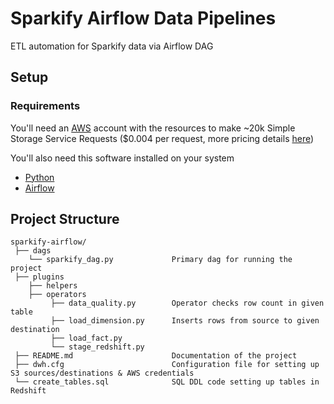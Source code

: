# Sparkify Airflow Data Pipelines

ETL automation for Sparkify data via Airflow DAG

## Setup

### Requirements

You'll need an [AWS](https://aws.amazon.com/) account with the resources to make ~20k Simple Storage Service Requests ($0.004 per request, more pricing details [here](https://aws.amazon.com/s3/pricing/))

You'll also need this software installed on your system 
* [Python](https://www.python.org/downloads/)
* [Airflow](https://airflow.apache.org/)


## Project Structure

```
sparkify-airflow/
 ├── dags
    └── sparkify_dag.py             Primary dag for running the project  
 ├── plugins     
    ├── helpers
    ├── operators
         ├── data_quality.py        Operator checks row count in given table
         ├── load_dimension.py      Inserts rows from source to given destination
         ├── load_fact.py
         └── stage_redshift.py
 ├── README.md                      Documentation of the project
 ├── dwh.cfg                        Configuration file for setting up S3 sources/destinations & AWS credentials
 └── create_tables.sql              SQL DDL code setting up tables in Redshift 
```